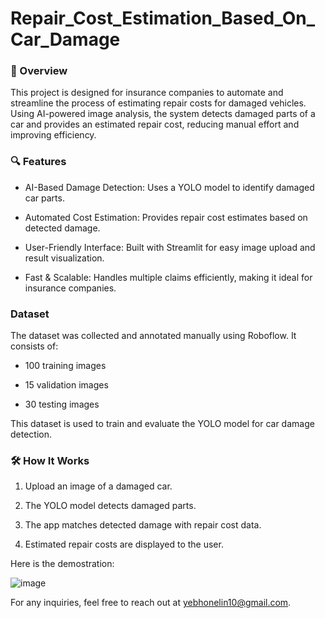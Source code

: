# Repair_Cost_Estimation_Based_On_Car_Damage

### 🚗 Overview

This project is designed for insurance companies to automate and streamline the process of estimating repair costs for damaged vehicles. Using AI-powered image analysis, the system detects damaged parts of a car and provides an estimated repair cost, reducing manual effort and improving efficiency.

### 🔍 Features

- AI-Based Damage Detection: Uses a YOLO model to identify damaged car parts.

- Automated Cost Estimation: Provides repair cost estimates based on detected damage.

- User-Friendly Interface: Built with Streamlit for easy image upload and result visualization.

- Fast & Scalable: Handles multiple claims efficiently, making it ideal for insurance companies.

### Dataset

The dataset was collected and annotated manually using Roboflow. It consists of:

- 100 training images

- 15 validation images

- 30 testing images

This dataset is used to train and evaluate the YOLO model for car damage detection.


### 🛠 How It Works

1. Upload an image of a damaged car.

2. The YOLO model detects damaged parts.

3. The app matches detected damage with repair cost data.

4. Estimated repair costs are displayed to the user.

Here is the demostration:

![image](https://github.com/user-attachments/assets/a375a8f4-501c-47d7-ad34-9cbf94d67ec1)

For any inquiries, feel free to reach out at yebhonelin10@gmail.com.
